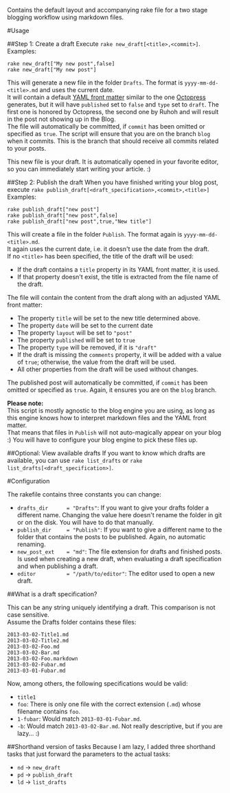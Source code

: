 Contains the default layout and accompanying rake file for a two stage blogging workflow using markdown files.  

#Usage

##Step 1: Create a draft
Execute `rake new_draft[<title>,<commit>]`.  
Examples:

    rake new_draft["My new post",false]
    rake new_draft["My new post"]

This will generate a new file in the folder `Drafts`. The format is `yyyy-mm-dd-<title>.md` and uses the current date.  
It will contain a default [YAML front matter](https://github.com/mojombo/jekyll/wiki/yaml-front-matter) similar to the one [Octopress](http://octopress.org) generates, but it will have `published` set to `false` and `type` set to `draft`. The first one is honored by Octopress, the second one by Ruhoh and will result in the post not showing up in the Blog.  
The file will automatically be committed, if `commit` has been omitted or specified as `true`. The script will ensure that you are on the branch `blog` when it commits. This is the branch that should receive all commits related to your posts.

This new file is your draft. It is automatically opened in your favorite editor, so you can immediately start writing your article. :)

##Step 2: Publish the draft
When you have finished writing your blog post, execute `rake publish_draft[<draft_specification>,<commit>,<title>]`  
Examples:

    rake publish_draft["new post"]
    rake publish_draft["new post",false]
    rake publish_draft["new post",true,"New title"]

This will create a file in the folder `Publish`. The format again is  `yyyy-mm-dd-<title>.md`.  
It again uses the current date, i.e. it doesn't use the date from the draft.  
If no `<title>` has been specified, the title of the draft will be used:

- If the draft contains a `title` property in its YAML front matter, it is used.
- If that property doesn't exist, the title is extracted from the file name of the draft.

The file will contain the content from the draft along with an adjusted YAML front matter:

- The property `title` will be set to the new title determined above.
- The property `date` will be set to the current date
- The property `layout` will be set to `"post"`
- The property `published` will be set to `true`
- The property `type` will be removed, if it is `"draft"`
- If the draft is missing the `comments` property, it will be added with a value of `true`; otherwise, the value from the draft will be used.
- All other properties from the draft will be used without changes.

The published post will automatically be committed, if `commit` has been omitted or specified as `true`. Again, it ensures you are on the `blog` branch.

**Please note:**  
This script is mostly agnostic to the blog engine you are using, as long as this engine knows how to interpret markdown files and the YAML front matter.  
That means that files in `Publish` will not auto-magically appear on your blog :) You will have to configure your blog engine to pick these files up.

##Optional: View available drafts
If you want to know which drafts are available, you can use `rake list_drafts` or `rake list_drafts[<draft_specification>]`.

#Configuration

The rakefile contains three constants you can change:

- `drafts_dir      = "Drafts"`: If you want to give your drafts folder a different name. Changing the value here doesn't rename the folder in git or on the disk. You will have to do that manually.
- `publish_dir     = "Publish"`: If you want to give a different name to the folder that contains the posts to be published. Again, no automatic renaming.
- `new_post_ext    = "md"`: The file extension for drafts and finished posts. Is used when creating a new draft, when evaluating a draft specification and when publishing a draft.
- `editor          = "/path/to/editor"`: The editor used to open a new draft.

##What is a draft specification?

This can be any string uniquely identifying a draft. This comparison is not case sensitive.  
Assume the Drafts folder contains these files:

    2013-03-02-Title1.md
    2013-03-02-Title2.md
    2013-03-02-Foo.md
    2013-03-02-Bar.md
    2013-03-02-Foo.markdown
    2013-03-02-Fubar.md
    2013-03-01-Fubar.md

Now, among others, the following specifications would be valid: 

- `title1`
- `foo`: There is only one file with the correct extension (`.md`) whose filename contains `foo`.
- `1-fubar`: Would match `2013-03-01-Fubar.md`.
- `-b`: Would match `2013-03-02-Bar.md`. Not really descriptive, but if you are lazy... :)

##Shorthand version of tasks
Because I am lazy, I added three shorthand tasks that just forward the parameters to the actual tasks:
- `nd` -> `new_draft`
- `pd` -> `publish_draft`
- `ld` -> `list_drafts`